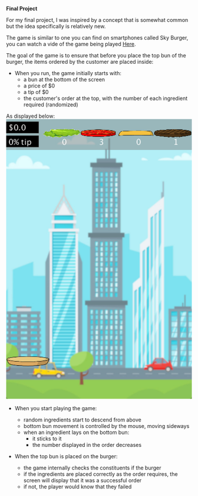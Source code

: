**Final Project**

For my final project, I was inspired by a concept that is somewhat common but the idea specifically is relatively new.

The game is similar to one you can find on smartphones called Sky Burger, you can watch a vide of the game being played [Here](https://www.youtube.com/watch?v=L0LIzSpDEG8&t=60s).

The goal of the game is to ensure that before you place the top bun of the burger, the items ordered by the customer are placed inside:

- When you run, the game initially starts with:
  * a bun at the bottom of the screen 
  * a price of $0
  * a tip of $0
  * the customer's order at the top, with the number of each ingredient required (randomized)

As displayed below:
![](setUp.png)
  
- When you start playing the game:
  * random ingredients start to descend from above
  * bottom bun movement is controlled by the mouse, moving sideways
  * when an ingredient lays on the bottom bun:
    - it sticks to it
    - the number displayed in the order decreases
    
- When the top bun is placed on the burger:
  * the game internally checks the constituents if the burger
  * if the ingredients are placed correctly as the order requires, the screen will display that it was a successful order
  * if not, the player would know that they failed 
